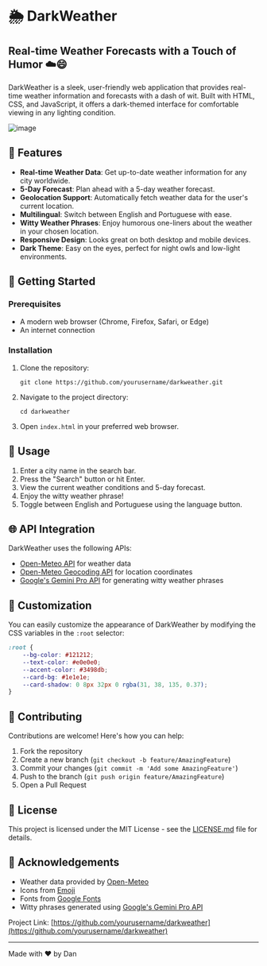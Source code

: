 # 🌦️ DarkWeather

## Real-time Weather Forecasts with a Touch of Humor ☁️😄

DarkWeather is a sleek, user-friendly web application that provides real-time weather information and forecasts with a dash of wit. Built with HTML, CSS, and JavaScript, it offers a dark-themed interface for comfortable viewing in any lighting condition.

![image](https://github.com/user-attachments/assets/67de3b11-4403-4677-a105-5c55f4bf1acc)

## 🌟 Features

- **Real-time Weather Data**: Get up-to-date weather information for any city worldwide.
- **5-Day Forecast**: Plan ahead with a 5-day weather forecast.
- **Geolocation Support**: Automatically fetch weather data for the user's current location.
- **Multilingual**: Switch between English and Portuguese with ease.
- **Witty Weather Phrases**: Enjoy humorous one-liners about the weather in your chosen location.
- **Responsive Design**: Looks great on both desktop and mobile devices.
- **Dark Theme**: Easy on the eyes, perfect for night owls and low-light environments.

## 🚀 Getting Started

### Prerequisites

- A modern web browser (Chrome, Firefox, Safari, or Edge)
- An internet connection

### Installation

1. Clone the repository:
   ```
   git clone https://github.com/yourusername/darkweather.git
   ```
2. Navigate to the project directory:
   ```
   cd darkweather
   ```
3. Open `index.html` in your preferred web browser.

## 🔧 Usage

1. Enter a city name in the search bar.
2. Press the "Search" button or hit Enter.
3. View the current weather conditions and 5-day forecast.
4. Enjoy the witty weather phrase!
5. Toggle between English and Portuguese using the language button.

## 🌐 API Integration

DarkWeather uses the following APIs:

- [Open-Meteo API](https://open-meteo.com/) for weather data
- [Open-Meteo Geocoding API](https://open-meteo.com/en/docs/geocoding-api) for location coordinates
- [Google's Gemini Pro API](https://cloud.google.com/vertex-ai/docs/generative-ai/model-reference/gemini) for generating witty weather phrases

## 🎨 Customization

You can easily customize the appearance of DarkWeather by modifying the CSS variables in the `:root` selector:

```css
:root {
    --bg-color: #121212;
    --text-color: #e0e0e0;
    --accent-color: #3498db;
    --card-bg: #1e1e1e;
    --card-shadow: 0 8px 32px 0 rgba(31, 38, 135, 0.37);
}
```

## 🤝 Contributing

Contributions are welcome! Here's how you can help:

1. Fork the repository
2. Create a new branch (`git checkout -b feature/AmazingFeature`)
3. Commit your changes (`git commit -m 'Add some AmazingFeature'`)
4. Push to the branch (`git push origin feature/AmazingFeature`)
5. Open a Pull Request

## 📜 License

This project is licensed under the MIT License - see the [LICENSE.md](LICENSE.md) file for details.

## 🙏 Acknowledgements

- Weather data provided by [Open-Meteo](https://open-meteo.com/)
- Icons from [Emoji](https://emojipedia.org/)
- Fonts from [Google Fonts](https://fonts.google.com/)
- Witty phrases generated using [Google's Gemini Pro API](https://cloud.google.com/vertex-ai/docs/generative-ai/model-reference/gemini)

Project Link: [https://github.com/yourusername/darkweather](https://github.com/yourusername/darkweather)

---

Made with ❤️ by Dan
